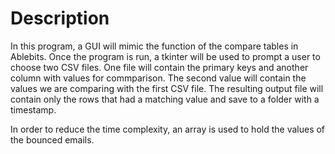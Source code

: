# Description


In this program, a GUI will mimic the function of the compare tables in Ablebits. Once the program is run, a tkinter will be used to prompt a user to choose two CSV files. 
One file will contain the primary keys and another column with values for commparison. The second value will contain the values we are comparing with the first CSV file. 
The resulting output file will contain only the rows that had a matching value and save to a folder with a timestamp. 

In order to reduce the time complexity, an array is used to hold the values of the bounced emails.
